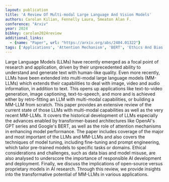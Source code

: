 ```yaml
---
layout: publication
title: 'A Review Of Multi-modal Large Language And Vision Models'
authors: Carolan Kilian, Fennelly Laura, Smeaton Alan F.
conference: "Arxiv"
year: 2024
bibkey: carolan2024review
additional_links:
  - {name: "Paper", url: "https://arxiv.org/abs/2404.01322"}
tags: ['Applications', 'Attention Mechanism', 'BERT', 'Ethics And Bias', 'Fine Tuning', 'GPT', 'Model Architecture', 'Pretraining Methods', 'Prompting', 'RAG', 'Responsible AI', 'Survey Paper', 'Training Techniques', 'Transformer']
---
```

Large Language Models (LLMs) have recently emerged as a focal point of research and application, driven by their unprecedented ability to understand and generate text with human-like quality. Even more recently, LLMs have been extended into multi-modal large language models (MM-LLMs) which extends their capabilities to deal with image, video and audio information, in addition to text. This opens up applications like text-to-video generation, image captioning, text-to-speech, and more and is achieved either by retro-fitting an LLM with multi-modal capabilities, or building a MM-LLM from scratch. This paper provides an extensive review of the current state of those LLMs with multi-modal capabilities as well as the very recent MM-LLMs. It covers the historical development of LLMs especially the advances enabled by transformer-based architectures like OpenAI's GPT series and Google's BERT, as well as the role of attention mechanisms in enhancing model performance. The paper includes coverage of the major and most important of the LLMs and MM-LLMs and also covers the techniques of model tuning, including fine-tuning and prompt engineering, which tailor pre-trained models to specific tasks or domains. Ethical considerations and challenges, such as data bias and model misuse, are also analysed to underscore the importance of responsible AI development and deployment. Finally, we discuss the implications of open-source versus proprietary models in AI research. Through this review, we provide insights into the transformative potential of MM-LLMs in various applications.

